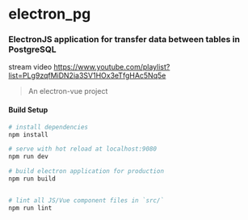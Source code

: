 # electron_pg 
### ElectronJS application for transfer data between tables in PostgreSQL
stream video https://www.youtube.com/playlist?list=PLg9zqfMiDN2ia3SV1HOx3eTfgHAc5Nq5e
> An electron-vue project

#### Build Setup

``` bash
# install dependencies
npm install

# serve with hot reload at localhost:9080
npm run dev

# build electron application for production
npm run build


# lint all JS/Vue component files in `src/`
npm run lint

```



